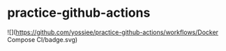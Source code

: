 # practice-github-actions

![](https://github.com/yossiee/practice-github-actions/workflows/Docker Compose CI/badge.svg)
